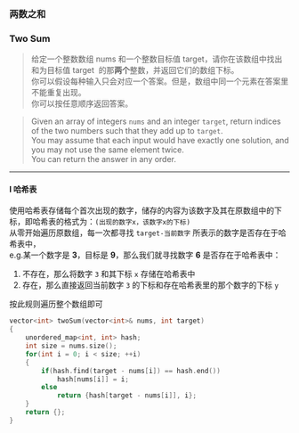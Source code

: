### 两数之和
### Two Sum

> 给定一个整数数组 nums 和一个整数目标值 target，请你在该数组中找出 和为目标值 target  的那**两个**整数，并返回它们的数组下标。  
> 你可以假设每种输入只会对应一个答案。但是，数组中同一个元素在答案里不能重复出现。  
> 你可以按任意顺序返回答案。  

> Given an array of integers `nums` and an integer `target`, return indices of the two numbers such that they add up to `target`.  
> You may assume that each input would have exactly one solution, and you may not use the same element twice.  
> You can return the answer in any order.  

----------

#### I 哈希表

使用哈希表存储每个首次出现的数字，储存的内容为该数字及其在原数组中的下标，即哈希表的格式为：`(出现的数字x，该数字x的下标)`  
从零开始遍历原数组，每一次都寻找 `target-当前数字` 所表示的数字是否存在于哈希表中，  
e.g.某一个数字是 **3**，目标是 **9**，那么我们就寻找数字 **6** 是否存在于哈希表中：  
1. 不存在，那么将数字 `3` 和其下标 `x` 存储在哈希表中  
2. 存在，那么直接返回当前数字 `3` 的下标和存在哈希表里的那个数字的下标 `y`  

按此规则遍历整个数组即可  

```cpp
vector<int> twoSum(vector<int>& nums, int target) 
{
    unordered_map<int, int> hash;
    int size = nums.size();
    for(int i = 0; i < size; ++i)
    {
        if(hash.find(target - nums[i]) == hash.end())
            hash[nums[i]] = i;
        else
            return {hash[target - nums[i]], i};
    }
    return {};
}
```
